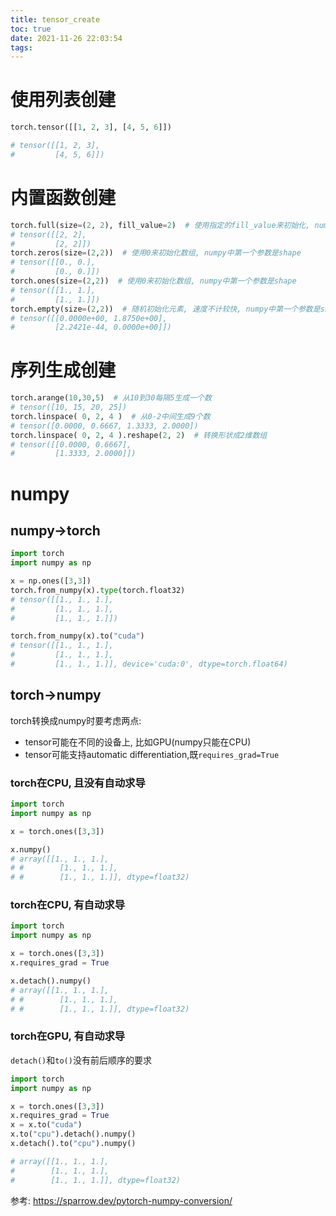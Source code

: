 ```yaml
---
title: tensor_create
toc: true
date: 2021-11-26 22:03:54
tags:
---
```


# 使用列表创建
```python
torch.tensor([[1, 2, 3], [4, 5, 6]])

# tensor([[1, 2, 3],
#         [4, 5, 6]])
```

# 内置函数创建

```python
torch.full(size=(2, 2), fill_value=2)  # 使用指定的fill_value来初始化, numpy中第一个参数是shape
# tensor([[2, 2],
#         [2, 2]])
torch.zeros(size=(2,2))  # 使用0来初始化数组, numpy中第一个参数是shape
# tensor([[0., 0.],
#         [0., 0.]])
torch.ones(size=(2,2))  # 使用0来初始化数组, numpy中第一个参数是shape
# tensor([[1., 1.],
#         [1., 1.]])
torch.empty(size=(2,2))  # 随机初始化元素, 速度不计较快, numpy中第一个参数是shape
# tensor([[0.0000e+00, 1.8750e+00],
#         [2.2421e-44, 0.0000e+00]])
```


# 序列生成创建

```python
torch.arange(10,30,5)  # 从10到30每隔5生成一个数
# tensor([10, 15, 20, 25])
torch.linspace( 0, 2, 4 )  # 从0-2中间生成9个数
# tensor([0.0000, 0.6667, 1.3333, 2.0000])
torch.linspace( 0, 2, 4 ).reshape(2, 2)  # 转换形状成2维数组
# tensor([[0.0000, 0.6667],
#         [1.3333, 2.0000]])
```


# numpy
## numpy->torch
```python
import torch
import numpy as np

x = np.ones([3,3])
torch.from_numpy(x).type(torch.float32)
# tensor([[1., 1., 1.],
#         [1., 1., 1.],
#         [1., 1., 1.]])

torch.from_numpy(x).to("cuda")
# tensor([[1., 1., 1.],
#         [1., 1., 1.],
#         [1., 1., 1.]], device='cuda:0', dtype=torch.float64)
```


## torch->numpy
torch转换成numpy时要考虑两点:
- tensor可能在不同的设备上, 比如GPU(numpy只能在CPU)
- tensor可能支持automatic differentiation,既`requires_grad=True`

### torch在CPU, 且没有自动求导
```python
import torch
import numpy as np

x = torch.ones([3,3])

x.numpy()
# array([[1., 1., 1.],
# #        [1., 1., 1.],
# #        [1., 1., 1.]], dtype=float32)
```

### torch在CPU, 有自动求导

```python
import torch
import numpy as np

x = torch.ones([3,3])
x.requires_grad = True

x.detach().numpy()
# array([[1., 1., 1.],
# #        [1., 1., 1.],
# #        [1., 1., 1.]], dtype=float32)
```

### torch在GPU, 有自动求导
`detach()`和`to()`没有前后顺序的要求
```python
import torch
import numpy as np

x = torch.ones([3,3])
x.requires_grad = True
x = x.to("cuda")
x.to("cpu").detach().numpy()
x.detach().to("cpu").numpy()

# array([[1., 1., 1.],
#        [1., 1., 1.],
#        [1., 1., 1.]], dtype=float32)

```
参考:
https://sparrow.dev/pytorch-numpy-conversion/
